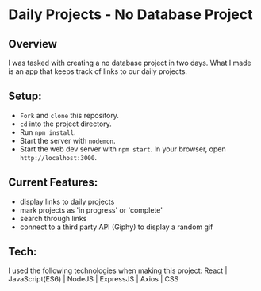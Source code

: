 # Daily Projects - No Database Project

## Overview
I was tasked with creating a no database project in two days. What I made is an app that keeps track of links to our daily projects. 

## Setup:

* `Fork` and `clone` this repository.
* `cd` into the project directory.
* Run `npm install`.
* Start the server with `nodemon`.
* Start the web dev server with `npm start`. In your browser, open `http://localhost:3000`.

## Current Features:
- display links to daily projects
- mark projects as 'in progress' or 'complete'
- search through links
- connect to a third party API (Giphy) to display a random gif

## Tech:
I used the following technologies when making this project: React | JavaScript(ES6) | NodeJS | ExpressJS | Axios | CSS